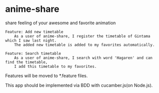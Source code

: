 anime-share
===========

share feeling of your awesome and favorite animation

    Feature: Add new timetable
        As a user of anime-share, I register the timetable of Gintama which I saw last night.
        The added new timetable is added to my favorites automatically.

    Feature: Search timetable
        As a user of anime-share, I search with word 'Hagaren' and can find the timetable,
        I add this timetable to my favorites.

Features will be moved to *.feature files.

This app should be implemented via BDD with cucamber.js(on Node.js).